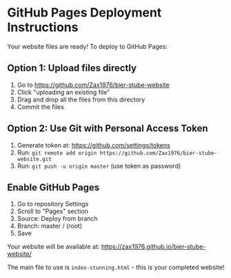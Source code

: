 # GitHub Pages Deployment Instructions

Your website files are ready! To deploy to GitHub Pages:

## Option 1: Upload files directly
1. Go to https://github.com/Zax1976/bier-stube-website
2. Click "uploading an existing file"
3. Drag and drop all the files from this directory
4. Commit the files

## Option 2: Use Git with Personal Access Token
1. Generate token at: https://github.com/settings/tokens
2. Run: `git remote add origin https://github.com/Zax1976/bier-stube-website.git`
3. Run: `git push -u origin master` (use token as password)

## Enable GitHub Pages
1. Go to repository Settings
2. Scroll to "Pages" section
3. Source: Deploy from branch
4. Branch: master / (root)
5. Save

Your website will be available at: https://zax1976.github.io/bier-stube-website/

The main file to use is `index-stunning.html` - this is your completed website!